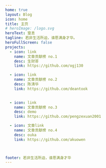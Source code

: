 ```yaml
---
home: true
layout: Blog
icon: home
title: 主页
# heroImage: /logo.svg
heroText: 窒息
tagline: 若非生活所迫，谁愿满身才华。
heroFullScreen: false
projects:
  - icon: link
    name: 文章贡献榜 no.1
    desc: 生财哥
    link: https://github.com/ogj130

  - icon: link
    name: 文章贡献榜 no.2
    desc: 陈清华
    link: https://github.com/deantook
    

  - icon: link
    name: 文章贡献榜 no.3
    desc: demo
    link: https://github.com/pengzexuan2001

  - icon: 文章link
    name: 文章贡献榜 no.4
    desc: ouka
    link: https://github.com/akuowen

  

footer: 若非生活所迫，谁愿满身才华
---
```


